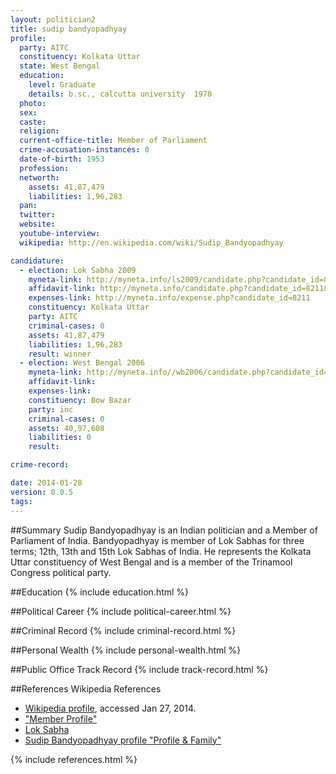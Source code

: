 ```yaml
---
layout: politician2
title: sudip bandyopadhyay
profile: 
  party: AITC
  constituency: Kolkata Uttar
  state: West Bengal
  education: 
    level: Graduate
    details: b.sc., calcutta university  1970
  photo: 
  sex: 
  caste: 
  religion: 
  current-office-title: Member of Parliament
  crime-accusation-instances: 0
  date-of-birth: 1953
  profession: 
  networth: 
    assets: 41,87,479
    liabilities: 1,96,283
  pan: 
  twitter: 
  website: 
  youtube-interview: 
  wikipedia: http://en.wikipedia.com/wiki/Sudip_Bandyopadhyay

candidature: 
  - election: Lok Sabha 2009
    myneta-link: http://myneta.info/ls2009/candidate.php?candidate_id=8211
    affidavit-link: http://myneta.info/candidate.php?candidate_id=8211&scan=original
    expenses-link: http://myneta.info/expense.php?candidate_id=8211
    constituency: Kolkata Uttar 
    party: AITC
    criminal-cases: 0
    assets: 41,87,479
    liabilities: 1,96,283
    result: winner 
  - election: West Bengal 2006
    myneta-link: http://myneta.info//wb2006/candidate.php?candidate_id=267
    affidavit-link: 
    expenses-link: 
    constituency: Bow Bazar 
    party: inc
    criminal-cases: 0
    assets: 40,97,608
    liabilities: 0
    result:  

crime-record: 

date: 2014-01-28
version: 0.0.5
tags: 
---
```

##Summary
Sudip Bandyopadhyay is an Indian politician and a Member of Parliament of India. Bandyopadhyay is member of Lok Sabhas for three terms; 12th, 13th and 15th Lok Sabhas of India. He represents the Kolkata Uttar constituency of West Bengal and is a member of the Trinamool Congress political party.




##Education
{% include education.html %}


##Political Career
{% include political-career.html %}


##Criminal Record
{% include criminal-record.html %}


##Personal Wealth
{% include personal-wealth.html %}


##Public Office Track Record
{% include track-record.html %}


##References
Wikipedia References
- [Wikipedia profile]({{page.profile.wikipedia}}), accessed Jan 27, 2014.
- ["Member Profile"][wiki1]
- [Lok Sabha][wiki2]
- [Sudip Bandyopadhyay profile "Profile & Family"][wiki3]

[wiki1]: http://164.100.47.132/LssNew/members/lokprev.aspx
[wiki2]: /wiki/Lok_Sabha
[wiki3]: http://www.bengalspider.com/resources/2672-Shri-Sudip-Bandyopadhyay-Profle-Family.aspx


{% include references.html %}